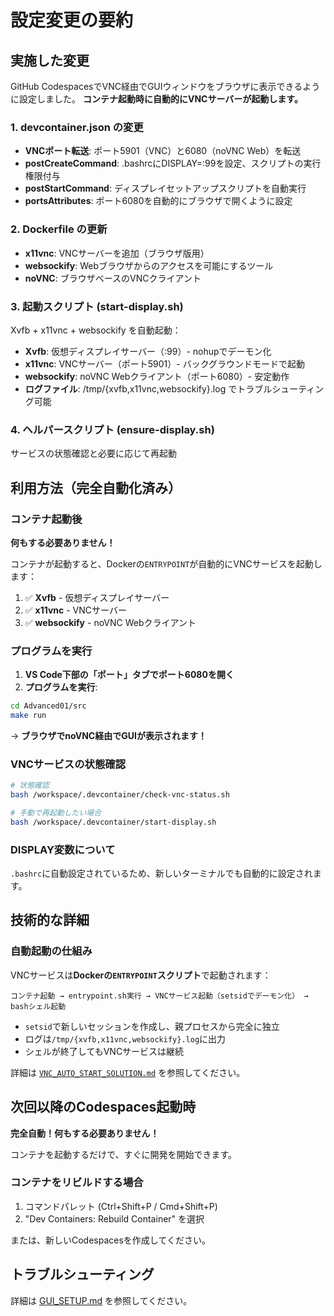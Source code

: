 # 設定変更の要約

## 実施した変更

GitHub CodespacesでVNC経由でGUIウィンドウをブラウザに表示できるように設定しました。
**コンテナ起動時に自動的にVNCサーバーが起動します。**

### 1. devcontainer.json の変更
- **VNCポート転送**: ポート5901（VNC）と6080（noVNC Web）を転送
- **postCreateCommand**: .bashrcにDISPLAY=:99を設定、スクリプトの実行権限付与
- **postStartCommand**: ディスプレイセットアップスクリプトを自動実行
- **portsAttributes**: ポート6080を自動的にブラウザで開くように設定

### 2. Dockerfile の更新
- **x11vnc**: VNCサーバーを追加（ブラウザ版用）
- **websockify**: Webブラウザからのアクセスを可能にするツール
- **noVNC**: ブラウザベースのVNCクライアント

### 3. 起動スクリプト (start-display.sh)
Xvfb + x11vnc + websockify を自動起動：
- **Xvfb**: 仮想ディスプレイサーバー（:99）- nohupでデーモン化
- **x11vnc**: VNCサーバー（ポート5901）- バックグラウンドモードで起動
- **websockify**: noVNC Webクライアント（ポート6080）- 安定動作
- **ログファイル**: /tmp/{xvfb,x11vnc,websockify}.log でトラブルシューティング可能

### 4. ヘルパースクリプト (ensure-display.sh)
サービスの状態確認と必要に応じて再起動

## 利用方法（完全自動化済み）

### コンテナ起動後

**何もする必要ありません！**

コンテナが起動すると、Dockerの`ENTRYPOINT`が自動的にVNCサービスを起動します：

1. ✅ **Xvfb** - 仮想ディスプレイサーバー
2. ✅ **x11vnc** - VNCサーバー
3. ✅ **websockify** - noVNC Webクライアント

### プログラムを実行

1. **VS Code下部の「ポート」タブでポート6080を開く**
2. **プログラムを実行**:

```bash
cd Advanced01/src
make run
```

→ **ブラウザでnoVNC経由でGUIが表示されます！**

### VNCサービスの状態確認

```bash
# 状態確認
bash /workspace/.devcontainer/check-vnc-status.sh

# 手動で再起動したい場合
bash /workspace/.devcontainer/start-display.sh
```

### DISPLAY変数について

`.bashrc`に自動設定されているため、新しいターミナルでも自動的に設定されます。

## 技術的な詳細

### 自動起動の仕組み

VNCサービスは**Dockerの`ENTRYPOINT`スクリプト**で起動されます：

```
コンテナ起動 → entrypoint.sh実行 → VNCサービス起動（setsidでデーモン化） → bashシェル起動
```

- `setsid`で新しいセッションを作成し、親プロセスから完全に独立
- ログは`/tmp/{xvfb,x11vnc,websockify}.log`に出力
- シェルが終了してもVNCサービスは継続

詳細は [`VNC_AUTO_START_SOLUTION.md`](./.devcontainer/VNC_AUTO_START_SOLUTION.md) を参照してください。

## 次回以降のCodespaces起動時

**完全自動！何もする必要ありません！**

コンテナを起動するだけで、すぐに開発を開始できます。

### コンテナをリビルドする場合

1. コマンドパレット (Ctrl+Shift+P / Cmd+Shift+P)
2. "Dev Containers: Rebuild Container" を選択

または、新しいCodespacesを作成してください。

## トラブルシューティング

詳細は [GUI_SETUP.md](./GUI_SETUP.md) を参照してください。
